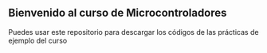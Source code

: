 ## Bienvenido al curso de Microcontroladores

Puedes usar este repositorio para descargar los códigos de las prácticas de ejemplo del curso
